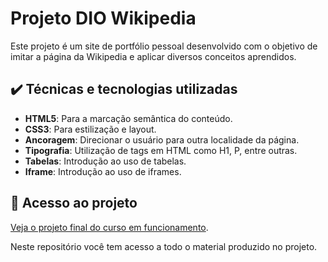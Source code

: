 



# Projeto DIO Wikipedia


Este projeto é um site de portfólio pessoal desenvolvido com o objetivo de imitar a página da Wikipedia e aplicar diversos conceitos aprendidos.

## ✔️ Técnicas e tecnologias utilizadas
- **HTML5**: Para a marcação semântica do conteúdo.  
- **CSS3**: Para estilização e layout.  
- **Ancoragem**: Direcionar o usuário para outra localidade da página.  
- **Tipografia**: Utilização de tags em HTML como H1, P, entre outras.  
- **Tabelas**: Introdução ao uso de tabelas.  
- **Iframe**: Introdução ao uso de iframes.  



## 📁 Acesso ao projeto  

[Veja o projeto final do curso em funcionamento](https://lshv04.github.io/Projeto3Wikipedia/).

Neste repositório você tem acesso a todo o material produzido no projeto.


